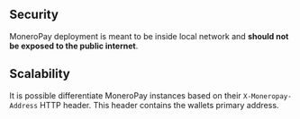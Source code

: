 ## Security
MoneroPay deployment is meant to be inside local network and **should not be exposed to the public internet**.

## Scalability
It is possible differentiate MoneroPay instances based on their `X-Moneropay-Address` HTTP header. This header contains the wallets primary address.
